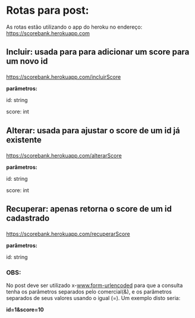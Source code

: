 # Rotas para post:

As rotas estão utilizando o app do heroku no endereço: 
https://scorebank.herokuapp.com

## Incluir: usada para para adicionar um score para um novo id <p>
https://scorebank.herokuapp.com/incluirScore <p>
**parâmetros:**<p>
id: string <p>
score: int

## Alterar: usada para ajustar o score de um id já existente <p>
https://scorebank.herokuapp.com/alterarScore <p>
**parâmetros:**<p>
id: string <p>
score: int

## Recuperar: apenas retorna o score de um id cadastrado <p>
https://scorebank.herokuapp.com/recuperarScore <p>
**parâmetros:**<p>
id: string

### OBS: <p>
No post deve ser utilizado x-www.form-urlencoded para que a consulta tenha os parâmetros 
separados pelo comercial(&), e os parâmetros separados de seus valores usando o igual (=). 
Um exemplo disto seria:<p>
**id=1&score=10**




